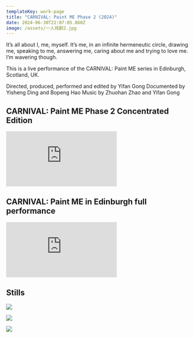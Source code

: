 ```yaml
---
templateKey: work-page
title: "CARNIVAL: Paint ME Phase 2 (2024)"
date: 2024-06-30T22:07:05.860Z
image: /assets/一人戏剧2.jpg
---
```

It’s all about I, me, myself.
It’s me, in an infinite hermeneutic circle, drawing me, speaking to me, answering me, caring about me and trying to love me. I’m wavering though. 

This is a live performance of the CARNIVAL: Paint ME series in Edinburgh, Scotland, UK. 

Directed, produced, performed and edited by Yifan Gong 
Documented by Yisheng Ding and Bopeng Hao 
Music by Zhuohan Zhao and Yifan Gong

## CARNIVAL: Paint ME Phase 2 Concentrated Edition

<div class="video-container"><iframe src="https://www.youtube.com/embed/NZ9U10Gpxfk" class="video" frameborder="0" allow="accelerometer; autoplay; encrypted-media; gyroscope; picture-in-picture" allowfullscreen></iframe></div>

<div class="lines-1"></div>

## CARNIVAL: Paint ME in Edinburgh full performance

<div class="video-container"><iframe src="https://www.youtube.com/embed/woOyMWsE47Y" class="video" frameborder="0" allow="accelerometer; autoplay; encrypted-media; gyroscope; picture-in-picture" allowfullscreen></iframe></div>

<div class="lines-1"></div>

## S﻿tills

![](/assets/img_3505.jpg)

![](/assets/figure-4.-5.jpg)

![](/assets/figure-4.-8.jpg)